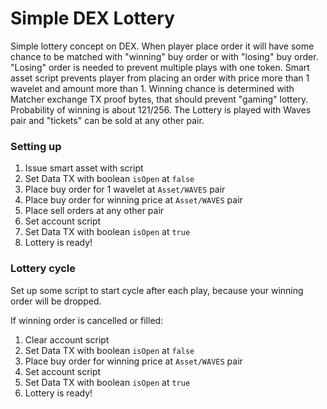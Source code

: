 # Simple DEX Lottery

Simple lottery concept on DEX.
When player place order it will have some chance to be matched with "winning" buy order or with "losing" buy order.
"Losing" order is needed to prevent multiple plays with one token.
Smart asset script prevents player from placing an order with price more than 1 wavelet and amount more than 1.
Winning chance is determined with Matcher exchange TX proof bytes, that should prevent "gaming" lottery.
Probability of winning is about 121/256.
The Lottery is played with Waves pair and "tickets" can be sold at any other pair.

### Setting up

1. Issue smart asset with script
2. Set Data TX with boolean `isOpen` at `false`
3. Place buy order for 1 wavelet at `Asset/WAVES` pair
4. Place buy order for winning price at `Asset/WAVES` pair
5. Place sell orders at any other pair
6. Set account script
7. Set Data TX with boolean `isOpen` at `true`
8. Lottery is ready!

### Lottery cycle

Set up some script to start cycle after each play, because your winning order will be dropped.

If winning order is cancelled or filled:
1. Clear account script
2. Set Data TX with boolean `isOpen` at `false`
3. Place buy order for winning price at `Asset/WAVES` pair
4. Set account script
5. Set Data TX with boolean `isOpen` at `true`
6. Lottery is ready!